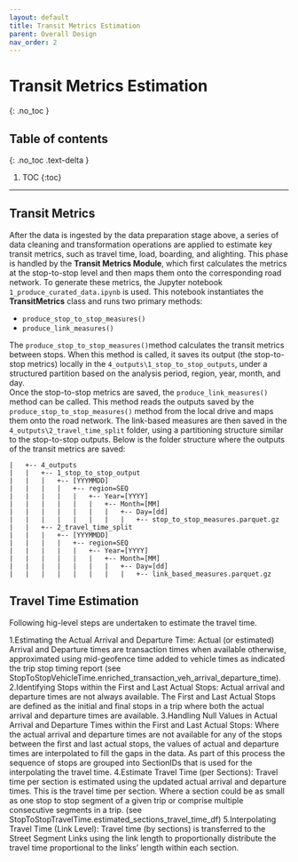 ```yaml
---
layout: default
title: Transit Metrics Estimation
parent: Overall Design
nav_order: 2
---
```


# Transit Metrics Estimation
{: .no_toc }
## Table of contents
{: .no_toc .text-delta }

1. TOC
{:toc}

---

## Transit Metrics

After the data is ingested by the data preparation stage above, a series of data cleaning and transformation operations are applied to estimate key transit metrics, such as travel time, load, boarding, and alighting. This phase is handled by the **Transit Metrics Module**, which first calculates the metrics at the stop-to-stop level and then maps them onto the corresponding road network. To generate these metrics, the Jupyter notebook `1_produce_curated_data.ipynb` is used. This notebook instantiates the **TransitMetrics** class and runs two primary methods:
   - `produce_stop_to_stop_measures()`
   - `produce_link_measures()`    

The `produce_stop_to_stop_measures()`method calculates the transit metrics between stops. When this method is called, it saves its output (the stop-to-stop metrics) locally in the `4_outputs\1_stop_to_stop_outputs`, under a structured partition based on the analysis period, region, year, month, and day.   
Once the stop-to-stop metrics are saved, the `produce_link_measures()` method can be called. This method reads the outputs saved by the `produce_stop_to_stop_measures()` method from the local drive and maps them onto the road network. The link-based measures are then saved in the `4_outputs\2_travel_time_split` folder, using a partitioning structure similar to the stop-to-stop outputs.
Below is the folder structure where the outputs of the transit metrics are saved:
```shell
|   +-- 4_outputs
|   |   +-- 1_stop_to_stop_output
|   |   |   +-- [YYYMMDD]
|   |   |   |   +-- region=SEQ
|   |   |   |   |   +-- Year=[YYYY]
|   |   |   |   |   |   +-- Month=[MM]
|   |   |   |   |   |   |   +-- Day=[dd]
|   |   |   |   |   |   |   |   +-- stop_to_stop_measures.parquet.gz
|   |   +-- 2_travel_time_split
|   |   |   +-- [YYYMMDD]
|   |   |   |   +-- region=SEQ
|   |   |   |   |   +-- Year=[YYYY]
|   |   |   |   |   |   +-- Month=[MM]
|   |   |   |   |   |   |   +-- Day=[dd]
|   |   |   |   |   |   |   |   +-- link_based_measures.parquet.gz

```

## Travel Time Estimation 

Following hig-level steps are undertaken to estimate the travel time.

1.Estimating the Actual Arrival and Departure Time: Actual (or estimated) Arrival and Departure times are transaction times when available otherwise, approximated using mid-geofence time added to vehicle times as indicated the trip stop timing report (see StopToStopVehicleTime.enriched_transaction_veh_arrival_departure_time).
2.Identifying Stops within the First and Last Actual Stops: Actual arrival and departure times are not always available. The First and Last Actual Stops are defined as the initial and final stops in a trip where both the actual arrival and departure times are available.
3.Handling Null Values in Actual Arrival and Departure Times within the First and Last Actual Stops: Where the actual arrival and departure times are not available for any of the stops between the first and last actual stops, the values of actual and departure times are interpolated to fill the gaps in the data. As part of this process the sequence of stops are grouped into SectionIDs that is used for the interpolating the travel time.
4.Estimate Travel Time (per Sections): Travel time per section is estimated using the updated actual arrival and departure times. This is the travel time per section. Where a section could be as small as one stop to stop segment of a given trip or comprise multiple consecutive segments in a trip. (see StopToStopTravelTime.estimated_sections_travel_time_df)
5.Interpolating Travel Time (Link Level): Travel time (by sections) is transferred to the Street Segment Links using the link length to proportionally distribute the travel time proportional to the links’ length within each section.

[//]: # (Each method instantiates additional backend classes to handle specific data processing tasks. The **Ticketing Module** processes the ticketing data, while the **GTFS Module** generates the scheduled timetable data from the GTFS input. These two modules independently process their respective data, which are then combined in the `StopToStopMeasures` class within the **Transit Metrics Module**.)

[//]: # (Once combined, the stop-to-stop measures are integrated with the spatial itineraries using the **SegmentLink** class, also within the **Transit Metrics Module**.)

